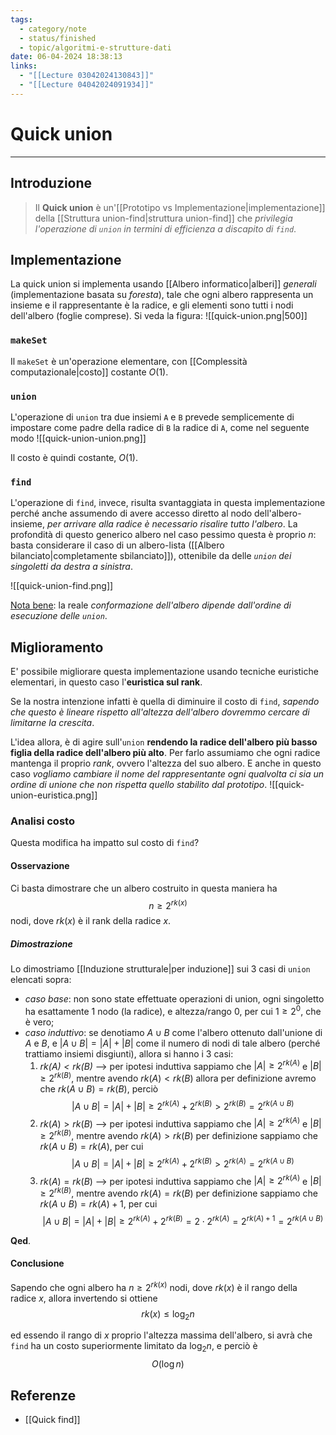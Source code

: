 ```yaml
---
tags:
  - category/note
  - status/finished
  - topic/algoritmi-e-strutture-dati
date: 06-04-2024 18:38:13
links:
  - "[[Lecture 03042024130843]]"
  - "[[Lecture 04042024091934]]"
---
```

# Quick union
---
## Introduzione
> Il **Quick union** è un'[[Prototipo vs Implementazione|implementazione]] della [[Struttura union-find|struttura union-find]] che _privilegia l'operazione di `union` in termini di efficienza a discapito di `find`_.

## Implementazione
La quick union si implementa usando [[Albero informatico|alberi]] _generali_ (implementazione basata su _foresta_), tale che ogni albero rappresenta un insieme e il rappresentante è la radice, e gli elementi sono tutti i nodi dell'albero (foglie comprese). Si veda la figura:
![[quick-union.png|500]]

### `makeSet`
Il `makeSet` è un'operazione elementare, con [[Complessità computazionale|costo]] costante $O(1)$.

### `union`
L'operazione di `union` tra due insiemi `A` e `B` prevede semplicemente di impostare come padre della radice di `B` la radice di `A`, come nel seguente modo
![[quick-union-union.png]]

Il costo è quindi costante, $O(1)$.

### `find`
L'operazione di `find`, invece, risulta svantaggiata in questa implementazione perché anche assumendo di avere accesso diretto al nodo dell'albero-insieme, _per arrivare alla radice è necessario risalire tutto l'albero_. La profondità di questo generico albero nel caso pessimo questa è proprio $n$: basta considerare il caso di un albero-lista ([[Albero bilanciato|completamente sbilanciato]]), ottenibile da delle _`union` dei singoletti da destra a sinistra_.

![[quick-union-find.png]]

<u>Nota bene</u>: la reale _conformazione dell'albero dipende dall'ordine di esecuzione delle `union`_.

## Miglioramento
E' possibile migliorare questa implementazione usando tecniche euristiche elementari, in questo caso l'**euristica sul rank**.

Se la nostra intenzione infatti è quella di diminuire il costo di `find`, _sapendo che questo è lineare rispetto all'altezza dell'albero dovremmo cercare di limitarne la crescita_.

L'idea allora, è di agire sull'`union` **rendendo la radice dell'albero più basso figlia della radice dell'albero più alto**. Per farlo assumiamo che ogni radice mantenga il proprio _rank_, ovvero l'altezza del suo albero. E anche in questo caso _vogliamo cambiare il nome del rappresentante ogni qualvolta ci sia un ordine di unione che non rispetta quello stabilito dal prototipo_.
![[quick-union-euristica.png]]

### Analisi costo
Questa modifica ha impatto sul costo di `find`?

#### Osservazione
Ci basta dimostrare che un albero costruito in questa maniera ha
$$n \geq 2^{rk(x)}$$
nodi, dove $rk(x)$ è il rank della radice $x$.

##### Dimostrazione
Lo dimostriamo [[Induzione strutturale|per induzione]] sui 3 casi di `union` elencati sopra:
- _caso base_: non sono state effettuate operazioni di union, ogni singoletto ha esattamente 1 nodo (la radice), e altezza/rango 0, per cui $1 \geq 2^{0}$, che è vero;
- _caso induttivo_: se denotiamo $A \cup B$ come l'albero ottenuto dall'unione di $A$ e $B$, e $|A \cup B| = |A| + |B|$ come il numero di nodi di tale albero (perché trattiamo insiemi disgiunti), allora si hanno i 3 casi:
	1. _$rk(A) < rk(B)$_ --> per ipotesi induttiva sappiamo che $|A| \geq 2^{rk(A)}$ e $|B| \geq 2^{rk(B)}$, mentre avendo $rk(A) < rk(B)$ allora per definizione avremo che $rk(A \cup B) = rk(B)$, perciò $$|A \cup B| = |A| + |B| \geq 2^{rk(A)} + 2^{rk(B)} > 2^{rk(B)} = 2^{rk(A \cup B)}$$
	2. $rk(A) > rk(B)$ --> per ipotesi induttiva sappiamo che $|A| \geq 2^{rk(A)}$ e $|B| \geq 2^{rk(B)}$, mentre avendo $rk(A) > rk(B)$ per definizione sappiamo che $rk(A \cup B) = rk(A)$, per cui $$|A \cup B| = |A| + |B| \geq 2^{rk(A)} + 2^{rk(B)} > 2^{rk(A)} = 2^{rk(A \cup B)}$$
	3. $rk(A) = rk(B)$ --> per ipotesi induttiva sappiamo che $|A| \geq 2^{rk(A)}$ e $|B| \geq 2^{rk(B)}$, mentre avendo $rk(A) = rk(B)$ per definizione sappiamo che $rk(A \cup B) = rk(A) + 1$, per cui $$|A \cup B| = |A| + |B| \geq 2^{rk(A)} + 2^{rk(B)} = 2 \cdot 2^{rk(A)} = 2^{rk(A)+1} = 2^{rk(A \cup B)}$$

**Qed**.

#### Conclusione
Sapendo che ogni albero ha $n \geq 2^{rk(x)}$ nodi, dove $rk(x)$ è il rango della radice $x$, allora invertendo si ottiene
$$rk(x) \leq \log_{2}{n}$$

ed essendo il rango di $x$ proprio l'altezza massima dell'albero, si avrà che `find` ha un costo superiormente limitato da $\log_{2}{n}$, e perciò è
$$O(\log{n})$$

## Referenze
- [[Quick find]]